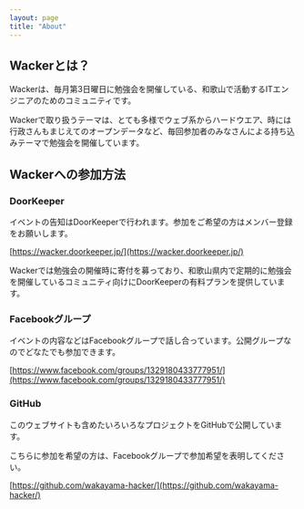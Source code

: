 ```yaml
---
layout: page
title: "About"
---
```


## Wackerとは？

Wackerは、毎月第3日曜日に勉強会を開催している、和歌山で活動するITエンジニアのためのコミュニティです。

Wackerで取り扱うテーマは、とても多様でウェブ系からハードウエア、時には行政さんもまじえてのオープンデータなど、毎回参加者のみなさんによる持ち込みテーマで勉強会を開催しています。

## Wackerへの参加方法

### DoorKeeper

イベントの告知はDoorKeeperで行われます。参加をご希望の方はメンバー登録をお願いします。

[https://wacker.doorkeeper.jp/](https://wacker.doorkeeper.jp/)

Wackerでは勉強会の開催時に寄付を募っており、和歌山県内で定期的に勉強会を開催しているコミュニティ向けにDoorKeeperの有料プランを提供しています。

### Facebookグループ

イベントの内容などはFacebookグループで話し合っています。公開グループなのでどなたでも参加できます。

[https://www.facebook.com/groups/1329180433777951/](https://www.facebook.com/groups/1329180433777951/)

### GitHub

このウェブサイトも含めたいろいろなプロジェクトをGitHubで公開しています。

こちらに参加を希望の方は、Facebookグループで参加希望を表明してください。

[https://github.com/wakayama-hacker/](https://github.com/wakayama-hacker/)
